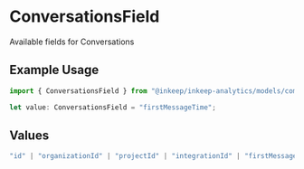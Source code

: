 # ConversationsField

Available fields for Conversations

## Example Usage

```typescript
import { ConversationsField } from "@inkeep/inkeep-analytics/models/components";

let value: ConversationsField = "firstMessageTime";
```

## Values

```typescript
"id" | "organizationId" | "projectId" | "integrationId" | "firstMessageTime" | "userMessageCount" | "type"
```
